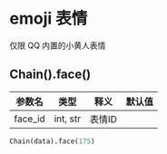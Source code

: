 # emoji 表情

仅限 QQ 内置的小黄人表情

## Chain().face()

| 参数名     | 类型       | 释义   | 默认值 |
|---------|----------|------|-----|
| face_id | int, str | 表情ID |     |

```python
Chain(data).face(175)
```
